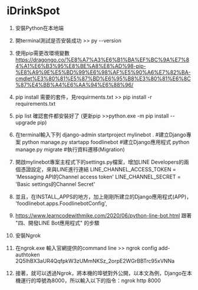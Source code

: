 # iDrinkSpot

1. 安裝Python在本地端
2. 開terminal測試是否安裝成功 >> py --version
3. 使用pip需更改環境變數  https://dragongo.co/%E8%A7%A3%E6%B1%BA%EF%BC%9A%E7%84%A1%E6%B3%95%E8%BE%A8%E8%AD%98-pip-%E8%A9%9E%E5%BD%99%E6%98%AF%E5%90%A6%E7%82%BA-cmdlet%E3%80%81%E5%87%BD%E6%95%B8%E3%80%81%E6%8C%87%E4%BB%A4%E6%AA%94%E6%88%96/

4. pip install 需要的套件，見requirments.txt  >> pip install -r requirements.txt
5. pip list 確認套件都安裝好了 
   (更新pip >>python.exe -m pip install --upgrade pip)

6. 在terminal輸入下列
django-admin startproject mylinebot .  #建立Django專案
python manage.py startapp foodlinebot  #建立Django應用程式
python manage.py migrate  #執行資料遷移(Migration)

7. 開啟mylinebot專案主程式下的settings.py檔案，增加LINE Developers的兩個憑證設定，來與LINE進行連結
LINE_CHANNEL_ACCESS_TOKEN = 'Messaging API的Channel access token'
LINE_CHANNEL_SECRET = 'Basic settings的Channel Secret'

8. 並且，在INSTALL_APPS的地方，加上剛剛所建立的Django應用程式(APP)，
    'foodlinebot.apps.FoodlinebotConfig',

9. https://www.learncodewithmike.com/2020/06/python-line-bot.html
    跟著 "四、開發LINE Bot應用程式" 的步驟

10. 安裝Ngrok 
11. 在ngrok.exe 輸入官網提供的command line >> ngrok config add-authtoken 2Q5lhBX3aUR4QqfpkW3zUMmNKSz_2orpE2WGrBBTrc95xVNNa
12. 接著，就可以透過Ngrok，將本機的埠號對外公開，以本文為例，Django在本機運行的埠號為8000，所以輸入以下的指令：ngrok http 8000


